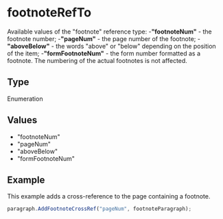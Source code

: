 # footnoteRefTo

Available values of the "footnote" reference type:
-**"footnoteNum"** - the footnote number;
-**"pageNum"** - the page number of the footnote;
-**"aboveBelow"** - the words "above" or "below" depending on the position of the item;
-**"formFootnoteNum"** - the form number formatted as a footnote. The numbering of the actual footnotes is not affected.

## Type

Enumeration

## Values

- "footnoteNum"
- "pageNum"
- "aboveBelow"
- "formFootnoteNum"


## Example

This example adds a cross-reference to the page containing a footnote.

```javascript editor-docx
paragraph.AddFootnoteCrossRef("pageNum", footnoteParagraph);
```
